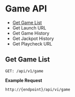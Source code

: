  # Game API

 - [Get Game List](#get-game-list)
 - Get Launch URL
 - Get Game History
 - Get Jackpot History
 - Get Playcheck URL

 ## Get Game List

 ```HTTP
 GET: /api/v1/game
 ```

**Example Request**

```HTTP
http://{endpoint}/api/vi/game
```

